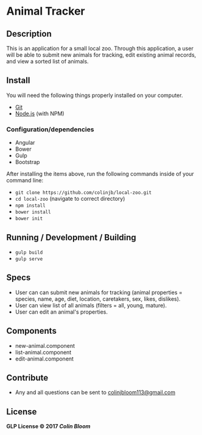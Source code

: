 # Animal Tracker

## Description
This is an application for a small local zoo. Through this application, a user will be able to submit new animals for tracking, edit existing animal records, and view a sorted list of animals.

## Install
  You will need the following things properly installed on your computer.

  * [Git](https://git-scm.com/)
  * [Node.js](https://nodejs.org/) (with NPM)

### Configuration/dependencies

  * Angular
  * Bower
  * Gulp
  * Bootstrap

  After installing the items above, run the following commands inside of your command line:

  * `git clone https://github.com/colinjb/local-zoo.git`
  * `cd local-zoo` (navigate to correct directory)
  * `npm install`
  * `bower install`
  * `bower init`

## Running / Development / Building

  * `gulp build`
  * `gulp serve`

## Specs
  * User can can submit new animals for tracking (animal properties = species, name, age, diet, location, caretakers, sex, likes, dislikes).
  * User can view list of all animals (filters = all, young, mature).
  * User can edit an animal's properties.


## Components
  * new-animal.component
  * list-animal.component
  * edit-animal.component

## Contribute
  * Any and all questions can be sent to colinjbloom113@gmail.com

## License
  **GLP License :copyright: 2017 _Colin Bloom_**
